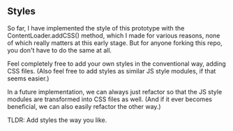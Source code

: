
## Styles

So far, I have implemented the style of this prototype with the
ContentLoader.addCSS() method, which I made for various reasons, none of which
really matters at this early stage. But for anyone forking this repo, you don't
have to do the same at all.

Feel completely free to add your own styles in the conventional way, adding CSS
files. (Also feel free to add styles as similar JS style modules, if that seems
easier.)

In a future implementation, we can always just refactor so that the JS style
modules are transformed into CSS files as well. (And if it ever becomes
beneficial, we can also easily refactor the other way.)

TLDR: Add styles the way you like.
